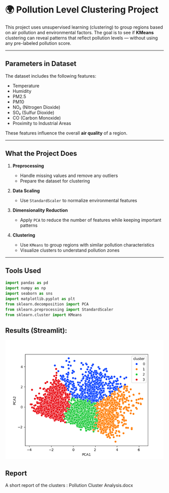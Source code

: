 # 🌍 Pollution Level Clustering Project

This project uses unsupervised learning (clustering) to group regions based on air pollution and environmental factors. The goal is to see if **KMeans** clustering can reveal patterns that reflect pollution levels — without using any pre-labeled pollution score.

---

## Parameters in Dataset

The dataset includes the following features:

- Temperature  
- Humidity  
- PM2.5  
- PM10  
- NO₂ (Nitrogen Dioxide)  
- SO₂ (Sulfur Dioxide)  
- CO (Carbon Monoxide)  
- Proximity to Industrial Areas  

These features influence the overall **air quality** of a region.

---

## What the Project Does

1. **Preprocessing**
   - Handle missing values and remove any outliers
   - Prepare the dataset for clustering

2. **Data Scaling**
   - Use `StandardScaler` to normalize environmental features

3. **Dimensionality Reduction**
   - Apply `PCA` to reduce the number of features while keeping important patterns

4. **Clustering**
   - Use `KMeans` to group regions with similar pollution characteristics
   - Visualize clusters to understand pollution zones

---

## Tools Used

```python
import pandas as pd  
import numpy as np  
import seaborn as sns  
import matplotlib.pyplot as plt  
from sklearn.decomposition import PCA  
from sklearn.preprocessing import StandardScaler  
from sklearn.cluster import KMeans  
```

## Results (Streamlit):

![Demo](Result_Img/my_plot.png)


## Report

A short report of the clusters : Pollution Cluster Analysis.docx
